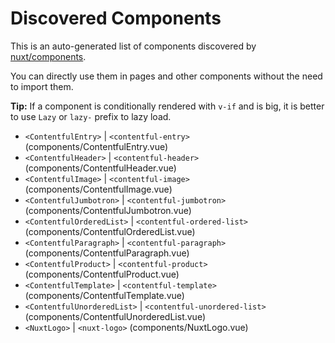 # Discovered Components

This is an auto-generated list of components discovered by [nuxt/components](https://github.com/nuxt/components).

You can directly use them in pages and other components without the need to import them.

**Tip:** If a component is conditionally rendered with `v-if` and is big, it is better to use `Lazy` or `lazy-` prefix to lazy load.

- `<ContentfulEntry>` | `<contentful-entry>` (components/ContentfulEntry.vue)
- `<ContentfulHeader>` | `<contentful-header>` (components/ContentfulHeader.vue)
- `<ContentfulImage>` | `<contentful-image>` (components/ContentfulImage.vue)
- `<ContentfulJumbotron>` | `<contentful-jumbotron>` (components/ContentfulJumbotron.vue)
- `<ContentfulOrderedList>` | `<contentful-ordered-list>` (components/ContentfulOrderedList.vue)
- `<ContentfulParagraph>` | `<contentful-paragraph>` (components/ContentfulParagraph.vue)
- `<ContentfulProduct>` | `<contentful-product>` (components/ContentfulProduct.vue)
- `<ContentfulTemplate>` | `<contentful-template>` (components/ContentfulTemplate.vue)
- `<ContentfulUnorderedList>` | `<contentful-unordered-list>` (components/ContentfulUnorderedList.vue)
- `<NuxtLogo>` | `<nuxt-logo>` (components/NuxtLogo.vue)
